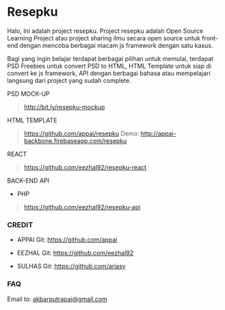 # Resepku 

Halo, Ini adalah project resepku.
Project resepku adalah Open Source Learning Project atau project sharing ilmu secara open source untuk front-end dengan mencoba berbagai macam js framework dengan satu kasus.

Bagi yang ingin belajar terdapat berbagai pilihan untuk memulai, terdapat PSD Freebies untuk convert PSD to HTML, HTML Template untuk siap di convert ke js framework, API dengan berbagai bahasa atau mempelajari langsung dari project yang sudah complete.

PSD MOCK-UP
> http://bit.ly/resepku-mockup

HTML TEMPLATE
> https://github.com/appai/resepku
> Demo: http://appai-backbone.firebaseapp.com/resepku

REACT
> https://github.com/eezhal92/resepku-react 

BACK-END API
- PHP 
> https://github.com/eezhal92/resepku-api


### CREDIT
- APPAI
Git: https://github.com/appai

- EEZHAL
Git: https://github.com/eezhal92

- SULHAS
Git: https://github.com/ariasy

### FAQ
Email to: akbarputrapai@gmail.com
